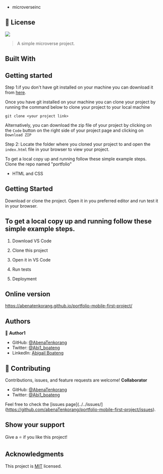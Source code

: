
- microverseinc

## 📝 License
![](https://img.shields.io/badge/Microverse-blueviolet)

> A simple microverse project.

## Built With

## Getting started
Step 1:if you don't have git installed on your machine you can download it from [here](https://git-scm.com/downloads).

Once you have git installed on your machine you can clone your project by running the command below to clone your project to your local machine


`git clone <your project link>`

Alternatively, you can download the zip file of your project by clicking on the `Code` button on the right side of your project page and clicking on `Download ZIP`

Step 2: Locate the folder where you cloned your project to and open the `index.html` file in your browser to view your project.


To get a local copy up and running follow these simple example steps.
Clone the repo named "portfolio"

- HTML and CSS

## Getting Started

Download or clone the project. Open it in you preferred editor and run test it in your browser.

## To get a local copy up and running follow these simple example steps.

1. Download VS Code

2. Clone this project

3. Open it in VS Code

4. Run tests

5. Deployment


## Online version 

https://abenatenkorang.github.io/portfolio-mobile-first-project/


## Authors

👤 **Author1**

- GitHub: [@AbenaTenkorang](https://github.com/abenaTenkorang)
- Twitter: [@Abi1_boateng](https://twitter.com/Abi1_boateng)
- LinkedIn: [Abigail Boateng](https://www.linkedin.com/in/abigail-boateng-345395141/)

## 🤝 Contributing

Contributions, issues, and feature requests are welcome!
**Collaborator**
- GitHub: [@AbenaTenkorang](https://github.com/shegy28/)
- Twitter: [@Abi1_boateng](https://twitter.com/shegy28)



Feel free to check the [issues page](../../issues/](https://github.com/abenaTenkorang/portfolio-mobile-first-project/issues).

## Show your support

Give a ⭐️ if you like this project!

## Acknowledgments

This project is [MIT](./LICENSE) licensed.




